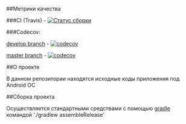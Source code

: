 

##Метрики качества

###CI (Travis) - [![Статус сборки](https://travis-ci.org/active-citizen/android.java.svg?branch=develop)](https://travis-ci.org/active-citizen/android.java)

###Codecov:

[develop branch](https://codecov.io/gh/active-citizen/android.java/branch/develop) - [![codecov](https://codecov.io/gh/active-citizen/android.java/branch/develop/graph/badge.svg)](https://codecov.io/gh/active-citizen/android.java)

[master branch](https://codecov.io/gh/active-citizen/android.java/branch/master) - [![codecov](https://codecov.io/gh/active-citizen/android.java/branch/master/graph/badge.svg)](https://codecov.io/gh/active-citizen/android.java)

##О проекте

В данном репозитории находятся исходные коды приложения под Android ОС

##Сборка проекта

Осуществляется стандартными средствами с помощью [gradle](https://gradle.org/) командой './gradlew assembleRelease'
